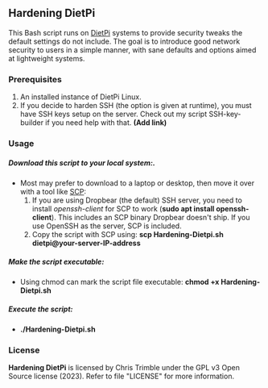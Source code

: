 ## Hardening DietPi

This Bash script runs on [DietPi](https://dietpi.com/) systems to provide security tweaks the default settings do not include. The goal is to introduce good network security to users in a simple manner, with sane defaults and options aimed at lightweight systems.

### Prerequisites

1. An installed instance of DietPi Linux.
2. If you decide to harden SSH (the option is given at runtime), you must have SSH keys setup on the server. Check out my script SSH-key-builder if you need help with that. **(Add link)**

### Usage

##### Download this script to your local system:.

* Most may prefer to download to a laptop or desktop, then move it over with a tool like [SCP](https://www.redhat.com/sysadmin/secure-file-transfer-scp-sftp): 
  1. If you are using Dropbear (the default) SSH server, you need to install *openssh-client* for SCP to work (**sudo apt install openssh-client**). This includes an SCP binary Dropbear doesn't ship. If you use OpenSSH as the server, SCP is included.
  2. Copy the script with SCP using: **scp Hardening-Dietpi.sh dietpi@your-server-IP-address**

##### Make the script executable:

* Using chmod can mark the script file executable: **chmod +x Hardening-Dietpi.sh**

##### Execute the script:

* **./Hardening-Dietpi.sh**

### License

**Hardening DietPi** is licensed by Chris Trimble under the GPL v3 Open Source license (2023). Refer to file "LICENSE" for more information.
